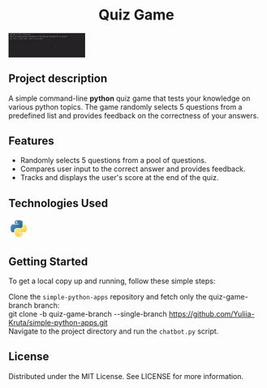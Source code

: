 <h1 align="center">Quiz Game</h1>
<img align="center" src="./quiz-game.gif" width="30%" height="auto"/>
<h2>Project description</h2>
A simple command-line <b>python</b> quiz game that tests your knowledge on various python topics. The game randomly selects 5 questions from a predefined list and provides feedback on the correctness of your answers.

<h2>Features</h2>
<ul>
  <li>Randomly selects 5 questions from a pool of questions.</li>
  <li>Compares user input to the correct answer and provides feedback.</li>
  <li>Tracks and displays the user's score at the end of the quiz.</li>
</ul>

<h2>Technologies Used</h2>
<a href="https://www.python.org" target="_blank" rel="noreferrer"> <img src="https://raw.githubusercontent.com/devicons/devicon/master/icons/python/python-original.svg" alt="python" width="40" height="40"/> </a>

<h2>Getting Started</h2>
To get a local copy up and running, follow these simple steps:
<br/>

Clone the <code>simple-python-apps</code> repository and fetch only the quiz-game-branch branch:<br/>
git clone -b quiz-game-branch --single-branch https://github.com/Yuliia-Kruta/simple-python-apps.git<br/>
Navigate to the project directory and run the <code>chatbot.py</code> script.

<h2>License</h2>
Distributed under the MIT License. See LICENSE for more information.
